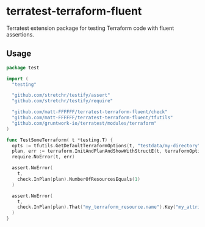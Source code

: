 # terratest-terraform-fluent

Terratest extension package for testing Terraform code with fluent assertions.

## Usage

```go
package test

import (
  "testing"

  "github.com/stretchr/testify/assert"
  "github.com/stretchr/testify/require"

  "github.com/matt-FFFFFF/terratest-terraform-fluent/check"
  "github.com/matt-FFFFFF/terratest-terraform-fluent/tfutils"
  "github.com/gruntwork-io/terratest/modules/terraform"
)

func TestSomeTerraform( t *testing.T) {
  opts := tfutils.GetDefaultTerraformOptions(t, "testdata/my-directory")
  plan, err := terraform.InitAndPlanAndShowWithStructE(t, terraformOptions)
  require.NoError(t, err)

  assert.NoError(
    t,
    check.InPlan(plan).NumberOfResourcesEquals(1)
  )

  assert.NoError(
    t,
    check.InPlan(plan).That("my_terraform_resource.name").Key("my_attribute").HasValue("my_value"),
  )
}
```
